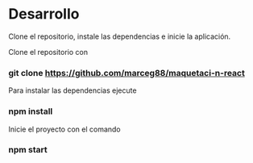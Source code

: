 # Desarrollo 

Clone el repositorio, instale las dependencias e inicie la aplicación.

Clone el repositorio con 

### git clone https://github.com/marceg88/maquetaci-n-react

Para instalar las dependencias ejecute

### npm install

Inicie el proyecto con el comando

### npm start





